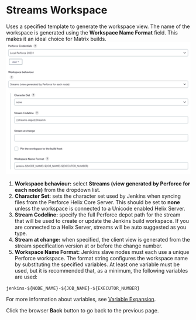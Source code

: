 ﻿# Streams Workspace
Uses a specified template to generate the workspace view. The name of the workspace is generated using the **Workspace Name Format** field. This makes it an ideal choice for Matrix builds. 
![Template Workspace Configuration](images/streamsworkspace.png)

 1. **Workspace behaviour:** select **Streams (view generated by Perforce for each node)** from the dropdown list. 
 2. **Character Set:** sets the character set used by Jenkins when syncing files from the Perforce Helix Core Server. This should be set to **none** unless the workspace is connected to a Unicode enabled Helix Server. 
 3. **Stream Codeline:** specify the full Perforce depot path for the stream that will be used to create or update the Jenkins build workspace. If you are connected to a Helix Server, streams will be auto suggested as you type. 
 4. **Stream at change:** when specified, the client view is generated from the stream specification version at or before the change number.
 5. **Workspace Name Format:** Jenkins slave nodes must each use a unique Perforce workspace. The format string configures the workspace name by substituting the specified variables. At least one variable must be used, but it is recommended that, as a minimum, the following variables are used: 
```
jenkins-${NODE_NAME}-${JOB_NAME}-${EXECUTOR_NUMBER}
```
For more information about variables, see [Variable Expansion](VARIABLEEXPANSION.md).  

Click the browser **Back** button to go back to the previous page. 

